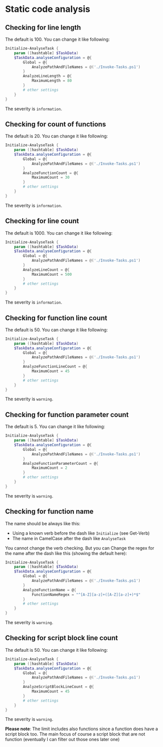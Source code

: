 # Static code analysis

## Checking for line length

The default is 100. You can change it like following:

```powershell
Initialize-AnalyseTask {
    param ([hashtable] $TaskData)
    $TaskData.analyseConfiguration = @{
        Global = @{
            AnalyzePathAndFileNames = @('./Invoke-Tasks.ps1')
        }
        AnalyzeLineLength = @{
            MaximumLength = 80
        }
        # other settings
    }
}
```
The severity is `information`.

## Checking for count of functions

The default is 20. You can change it like following:

```powershell
Initialize-AnalyseTask {
    param ([hashtable] $TaskData)
    $TaskData.analyseConfiguration = @{
        Global = @{
            AnalyzePathAndFileNames = @('./Invoke-Tasks.ps1')
        }
        AnalyzeFunctionCount = @{
            MaximumCount = 30
        }
        # other settings
    }
}
```
The severity is `information`.

## Checking for line count

The default is 1000. You can change it like following:

```powershell
Initialize-AnalyseTask {
    param ([hashtable] $TaskData)
    $TaskData.analyseConfiguration = @{
        Global = @{
            AnalyzePathAndFileNames = @('./Invoke-Tasks.ps1')
        }
        AnalyzeLineCount = @{
            MaximumCount = 500
        }
        # other settings
    }
}
```
The severity is `information`.

## Checking for function line count

The default is 50. You can change it like following:

```powershell
Initialize-AnalyseTask {
    param ([hashtable] $TaskData)
    $TaskData.analyseConfiguration = @{
        Global = @{
            AnalyzePathAndFileNames = @('./Invoke-Tasks.ps1')
        }
        AnalyzeFunctionLineCount = @{
            MaximumCount = 45
        }
        # other settings
    }
}
```
The severity is `warning`.


## Checking for function parameter count

The default is 5. You can change it like following:

```powershell
Initialize-AnalyseTask {
    param ([hashtable] $TaskData)
    $TaskData.analyseConfiguration = @{
        Global = @{
            AnalyzePathAndFileNames = @('./Invoke-Tasks.ps1')
        }
        AnalyzeFunctionParameterCount = @{
            MaximumCount = 2
        }
        # other settings
    }
}
```
The severity is `warning`.

## Checking for function name

The name should be always like this:

- Using a known verb before the dash like `Initialize` (see Get-Verb)
- The name in CamelCase after the dash like `AnalyseTask` 

You cannot change the verb checking. But you can Change the regex for the name
after the dash like this (showing the default here):

```powershell
Initialize-AnalyseTask {
    param ([hashtable] $TaskData)
    $TaskData.analyseConfiguration = @{
        Global = @{
            AnalyzePathAndFileNames = @('./Invoke-Tasks.ps1')
        }
        AnalyzeFunctionName = @{
            FunctionNameRegex = "^[A-Z][a-z]+([A-Z][a-z]+)*$"
        }
        # other settings
    }
}
```

The severity is `warning`.

## Checking for script block line count

The default is 50. You can change it like following:

```powershell
Initialize-AnalyseTask {
    param ([hashtable] $TaskData)
    $TaskData.analyseConfiguration = @{
        Global = @{
            AnalyzePathAndFileNames = @('./Invoke-Tasks.ps1')
        }
        AnalyzeScriptBlockLineCount = @{
            MaximumCount = 45
        }
        # other settings
    }
}
```
The severity is `warning`.

**Please note**: The limit includes also functions since
a function does have a script block too. The main focus
of course a script block that are not function (eventually
I can filter out those ones later one)
